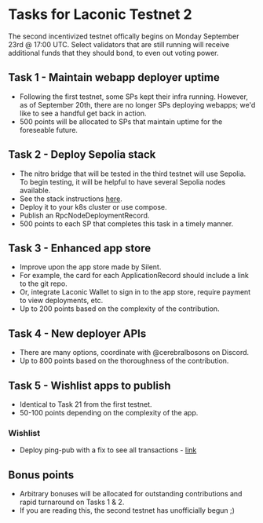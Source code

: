 # Tasks for Laconic Testnet 2

The second incentivized testnet offically begins on Monday September 23rd @ 17:00 UTC. Select validators that are still running will receive additional funds that they should bond, to even out voting power.

## Task 1 - Maintain webapp deployer uptime

* Following the first testnet, some SPs kept their infra running. However, as of September 20th, there are no longer SPs deploying webapps; we'd like to see a handful get back in action.
* 500 points will be allocated to SPs that maintain uptime for the foreseable future.

## Task 2 - Deploy Sepolia stack

* The nitro bridge that will be tested in the third testnet will use Sepolia. To begin testing, it will be helpful to have several Sepolia nodes available.
* See the stack instructions [here](https://git.vdb.to/cerc-io/eth-stack/src/branch/main/stack-orchestrator/stacks/eth/README.md).
* Deploy it to your k8s cluster or use compose.
* Publish an RpcNodeDeploymentRecord.
* 500 points to each SP that completes this task in a timely manner.

## Task 3 - Enhanced app store

* Improve upon the app store made by Silent.
* For example, the card for each ApplicationRecord should include a link to the git repo.
* Or, integrate Laconic Wallet to sign in to the app store, require payment to view deployments, etc.
* Up to 200 points based on the complexity of the contribution.

## Task 4 - New deployer APIs

* There are many options, coordinate with @cerebralbosons on Discord.
* Up to 800 points based on the thoroughness of the contribution.

## Task 5 - Wishlist apps to publish

* Identical to Task 21 from the first testnet.
* 50-100 points depending on the complexity of the app.

### Wishlist

* Deploy ping-pub with a fix to see all transactions - [link](https://git.vdb.to/cerc-io/cosmos-explorer)

## Bonus points

* Arbitrary bonuses will be allocated for outstanding contributions and rapid turnaround on Tasks 1 & 2.
* If you are reading this, the second testnet has unofficially begun ;)
